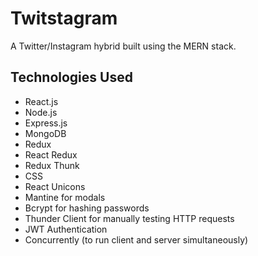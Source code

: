 # Twitstagram

A Twitter/Instagram hybrid built using the MERN stack.

## Technologies Used

* React.js
* Node.js
* Express.js
* MongoDB
* Redux
* React Redux
* Redux Thunk
* CSS
* React Unicons
* Mantine for modals
* Bcrypt for hashing passwords
* Thunder Client for manually testing HTTP requests
* JWT Authentication
* Concurrently (to run client and server simultaneously)